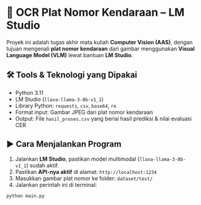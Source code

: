 # 🚗 OCR Plat Nomor Kendaraan – LM Studio

Proyek ini adalah tugas akhir mata kuliah **Computer Vision (AAS)**, dengan tujuan mengenali **plat nomor kendaraan** dari gambar menggunakan **Visual Language Model (VLM)** lewat bantuan **LM Studio**.

## 🛠️ Tools & Teknologi yang Dipakai

- Python 3.11
- LM Studio (`llava-llama-3-8b-v1_1`)
- Library Python: `requests`, `csv`, `base64`, `re`
- Format input: Gambar JPEG dari plat nomor kendaraan
- Output: File `hasil_proses.csv` yang berisi hasil prediksi & nilai evaluasi CER

## ▶️ Cara Menjalankan Program

1. Jalankan **LM Studio**, pastikan model multimodal (`llava-llama-3-8b-v1_1`) sudah aktif.
2. Pastikan **API-nya aktif** di alamat: `http://localhost:1234`
3. Masukkan gambar plat nomor ke folder: `dataset/test/`
4. Jalankan perintah ini di terminal:

```bash
python main.py
